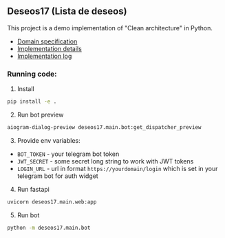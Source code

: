 ## Deseos17 (Lista de deseos)

This project is a demo implementation of "Clean architecture" in Python.

* [Domain specification](docs/domain.md)
* [Implementation details](/docs/implementation.md)
* [Implementation log](/docs/implementation_log.md)

### Running code:

1. Install

```sh
pip install -e .
```

2. Run bot preview

```sh
aiogram-dialog-preview deseos17.main.bot:get_dispatcher_preview
```

3. Provide env variables:

* `BOT_TOKEN` - your telegram bot token
* `JWT_SECRET` - some secret long string to work with JWT tokens
* `LOGIN_URL` - url in format `https://yourdomain/login` which is set in your telegram bot for auth widget

4. Run fastapi

```sh
uvicorn deseos17.main.web:app
```
5. Run bot

```sh
python -m deseos17.main.bot
```